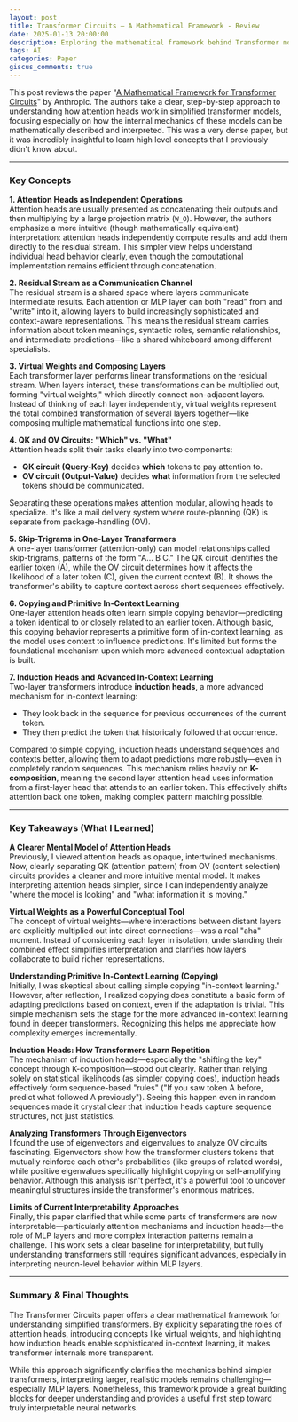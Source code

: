 ```yaml
---
layout: post
title: Transformer Circuits – A Mathematical Framework - Review
date: 2025-01-13 20:00:00
description: Exploring the mathematical framework behind Transformer models, attention circuits, and induction heads
tags: AI
categories: Paper
giscus_comments: true
---
```


This post reviews the paper "[A Mathematical Framework for Transformer Circuits](https://transformer-circuits.pub/2021/framework/index.html)" by Anthropic. The authors take a clear, step-by-step approach to understanding how attention heads work in simplified transformer models, focusing especially on how the internal mechanics of these models can be mathematically described and interpreted. This was a very dense paper, but it was incredibly insightful to learn high level concepts that I previously didn't know about.

---

### Key Concepts

**1. Attention Heads as Independent Operations**  
Attention heads are usually presented as concatenating their outputs and then multiplying by a large projection matrix (`W_O`). However, the authors emphasize a more intuitive (though mathematically equivalent) interpretation: attention heads independently compute results and add them directly to the residual stream. This simpler view helps understand individual head behavior clearly, even though the computational implementation remains efficient through concatenation.

**2. Residual Stream as a Communication Channel**  
The residual stream is a shared space where layers communicate intermediate results. Each attention or MLP layer can both "read" from and "write" into it, allowing layers to build increasingly sophisticated and context-aware representations. This means the residual stream carries information about token meanings, syntactic roles, semantic relationships, and intermediate predictions—like a shared whiteboard among different specialists.

**3. Virtual Weights and Composing Layers**  
Each transformer layer performs linear transformations on the residual stream. When layers interact, these transformations can be multiplied out, forming "virtual weights," which directly connect non-adjacent layers. Instead of thinking of each layer independently, virtual weights represent the total combined transformation of several layers together—like composing multiple mathematical functions into one step.

**4. QK and OV Circuits: "Which" vs. "What"**  
Attention heads split their tasks clearly into two components:
- **QK circuit (Query-Key)** decides **which** tokens to pay attention to.
- **OV circuit (Output-Value)** decides **what** information from the selected tokens should be communicated.

Separating these operations makes attention modular, allowing heads to specialize. It's like a mail delivery system where route-planning (QK) is separate from package-handling (OV).

**5. Skip-Trigrams in One-Layer Transformers**  
A one-layer transformer (attention-only) can model relationships called skip-trigrams, patterns of the form "A... B C." The QK circuit identifies the earlier token (A), while the OV circuit determines how it affects the likelihood of a later token (C), given the current context (B). It shows the transformer's ability to capture context across short sequences effectively.

**6. Copying and Primitive In-Context Learning**  
One-layer attention heads often learn simple copying behavior—predicting a token identical to or closely related to an earlier token. Although basic, this copying behavior represents a primitive form of in-context learning, as the model uses context to influence predictions. It's limited but forms the foundational mechanism upon which more advanced contextual adaptation is built.

**7. Induction Heads and Advanced In-Context Learning**  
Two-layer transformers introduce **induction heads**, a more advanced mechanism for in-context learning:
- They look back in the sequence for previous occurrences of the current token.
- They then predict the token that historically followed that occurrence.

Compared to simple copying, induction heads understand sequences and contexts better, allowing them to adapt predictions more robustly—even in completely random sequences. This mechanism relies heavily on **K-composition**, meaning the second layer attention head uses information from a first-layer head that attends to an earlier token. This effectively shifts attention back one token, making complex pattern matching possible.

---

### Key Takeaways (What I Learned)

**A Clearer Mental Model of Attention Heads**  
Previously, I viewed attention heads as opaque, intertwined mechanisms. Now, clearly separating QK (attention pattern) from OV (content selection) circuits provides a cleaner and more intuitive mental model. It makes interpreting attention heads simpler, since I can independently analyze "where the model is looking" and "what information it is moving."

**Virtual Weights as a Powerful Conceptual Tool**  
The concept of virtual weights—where interactions between distant layers are explicitly multiplied out into direct connections—was a real "aha" moment. Instead of considering each layer in isolation, understanding their combined effect simplifies interpretation and clarifies how layers collaborate to build richer representations.

**Understanding Primitive In-Context Learning (Copying)**  
Initially, I was skeptical about calling simple copying "in-context learning." However, after reflection, I realized copying does constitute a basic form of adapting predictions based on context, even if the adaptation is trivial. This simple mechanism sets the stage for the more advanced in-context learning found in deeper transformers. Recognizing this helps me appreciate how complexity emerges incrementally.

**Induction Heads: How Transformers Learn Repetition**  
The mechanism of induction heads—especially the "shifting the key" concept through K-composition—stood out clearly. Rather than relying solely on statistical likelihoods (as simpler copying does), induction heads effectively form sequence-based "rules" ("If you saw token A before, predict what followed A previously"). Seeing this happen even in random sequences made it crystal clear that induction heads capture sequence structures, not just statistics.

**Analyzing Transformers Through Eigenvectors**  
I found the use of eigenvectors and eigenvalues to analyze OV circuits fascinating. Eigenvectors show how the transformer clusters tokens that mutually reinforce each other's probabilities (like groups of related words), while positive eigenvalues specifically highlight copying or self-amplifying behavior. Although this analysis isn't perfect, it's a powerful tool to uncover meaningful structures inside the transformer's enormous matrices.

**Limits of Current Interpretability Approaches**  
Finally, this paper clarified that while some parts of transformers are now interpretable—particularly attention mechanisms and induction heads—the role of MLP layers and more complex interaction patterns remain a challenge. This work sets a clear baseline for interpretability, but fully understanding transformers still requires significant advances, especially in interpreting neuron-level behavior within MLP layers.

---

### Summary & Final Thoughts

The Transformer Circuits paper offers a clear mathematical framework for understanding simplified transformers. By explicitly separating the roles of attention heads, introducing concepts like virtual weights, and highlighting how induction heads enable sophisticated in-context learning, it makes transformer internals more transparent.

While this approach significantly clarifies the mechanics behind simpler transformers, interpreting larger, realistic models remains challenging—especially MLP layers. Nonetheless, this framework provide a great building blocks for deeper understanding and provides a useful first step toward truly interpretable neural networks.
